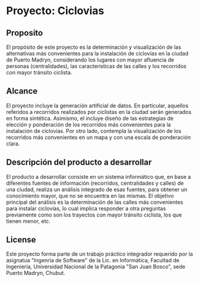 <p align="center"><img src=""></p>
<p>
	<h1>Proyecto: Ciclovias</h1>
</p>

## Proposito

El propósito de este proyecto es la determinación y visualización de las alternativas más convenientes para la instalación de ciclovías en la ciudad de Puerto Madryn, considerando los lugares con mayor afluencia de personas (centralidades), las características de las calles y los recorridos con mayor tránsito ciclista.

## Alcance

El proyecto incluye la generación artificial de datos. En particular, aquellos referidos a recorridos realizados por ciclistas en la ciudad serán generados en forma sintética. Asimismo, el incluye diseño de las estrategias de elección y ponderación de los recorridos más convenientes para la instalación de ciclovías. Por otro lado, contempla la visualización de los recorridos más convenientes en un mapa y con una escala de ponderación clara.

## Descripción del producto a desarrollar

El producto a desarrollar consiste en un sistema informático que, en base a diferentes fuentes de información (recorridos, centralidades y calles) de una ciudad, realiza un análisis integrado de esas fuentes, para obtener un conocimiento mayor, que no se encuentra en las mismas. El objetivo principal del análisis es la determinación de las calles más convenientes para instalar ciclovías, lo cual implica responder a otra preguntas previamente como son los trayectos con mayor tránsito ciclista, los que tienen menor, etc.


## License

Este proyecto forma parte de un trabajo práctico integrador requerido por la asignatua "Ingenría de Software" de la Lic. en Informática, Facultad de Ingeniería, Universidad Nacional de la Patagonia "San Juan Bosco", sede Puerto Madryn, Chubut. 
<a href="http://www.madryn.unp.edu.ar/index.php/facultad-ingenieria"></a>
